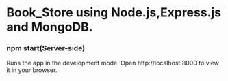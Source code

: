 # Book_Store using Node.js,Express.js and MongoDB.

### npm start(Server-side)

Runs the app in the development mode.
Open http://localhost:8000 to view it in your browser.

